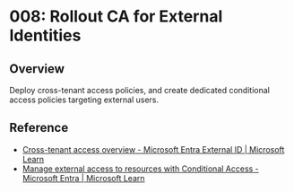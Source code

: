 # 008: Rollout CA for External Identities

## Overview

Deploy cross-tenant access policies, and create dedicated conditional access policies targeting external users.

## Reference

* [Cross-tenant access overview - Microsoft Entra External ID | Microsoft Learn](https://learn.microsoft.com/en-us/entra/external-id/cross-tenant-access-overview)
* [Manage external access to resources with Conditional Access - Microsoft Entra | Microsoft Learn](https://learn.microsoft.com/en-us/entra/architecture/7-secure-access-conditional-access)
